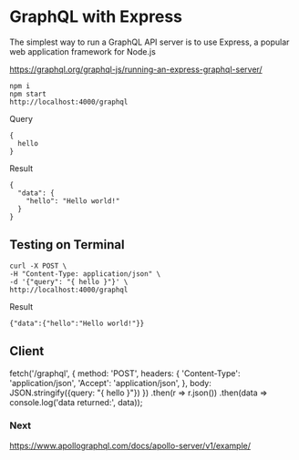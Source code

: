 # GraphQL with Express

The simplest way to run a GraphQL API server is to use Express, 
a popular web application framework for Node.js

https://graphql.org/graphql-js/running-an-express-graphql-server/

    npm i
    npm start
    http://localhost:4000/graphql


Query

    {
      hello
    }

Result

    {
      "data": {
        "hello": "Hello world!"
      }
    }


## Testing on Terminal

    curl -X POST \
    -H "Content-Type: application/json" \
    -d '{"query": "{ hello }"}' \
    http://localhost:4000/graphql

Result

    {"data":{"hello":"Hello world!"}}


## Client

  fetch('/graphql', {
    method: 'POST',
    headers: {
      'Content-Type': 'application/json',
      'Accept': 'application/json',
    },
    body: JSON.stringify({query: "{ hello }"})
  })
    .then(r => r.json())
    .then(data => console.log('data returned:', data));


### Next

https://www.apollographql.com/docs/apollo-server/v1/example/


